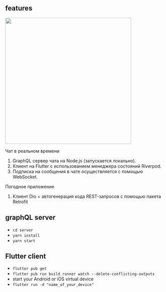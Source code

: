 ## features

<img src="https://user-images.githubusercontent.com/85007290/164484000-321aefb6-8b77-4de9-a324-cbccc276f843.png" height="400">

Чат в реальном времени

1. GraphQL сервер чата на Node.js (запускается локально).
2. Клиент на Flutter с использованием менеджера состояний Riverpod.
3. Подписка на сообщения в чате осуществляется с помощью WebSocket.

Погодное приложение

1. Клиент Dio + автогенерация кода REST-запросов с помощью пакета Retrofit

## graphQL server

- `cd server`
- `yarn install`
- `yarn start`

## Flutter client

- `flutter pub get`
- `flutter pub run build_runner watch --delete-conflicting-outputs`
- start your Android or iOS virtual device
- `flutter run -d "name_of_your_device"`
